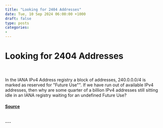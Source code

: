 ```yaml
---
title: "Looking for 2404 Addresses"
date: Tue, 10 Sep 2024 06:00:00 +1000
draft: false
type: posts
categories: 
- 
---
```

# Looking for 2404 Addresses

<br/>

<br/>
In the IANA IPv4 Address registry a block of addresses, 240.0.0.0/4 is marked as reserved for "Future Use"". If we have run out of available IPv4 addresses, then why are some quarter of a billion IPv4 addresses still sitting idle in an IANA registry waiting for an undefined Future Use?

#### [Source](https://www.potaroo.net/ispcol/2024-09/2404.html)

<br/>
---
